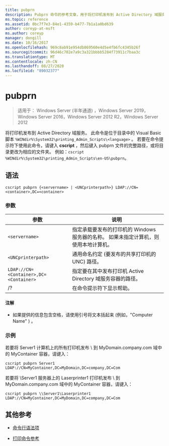 ```yaml
---
title: pubprn
description: Pubprn 命令的参考文章，用于将打印机发布到 Active Directory 域服务。
ms.topic: reference
ms.assetid: 0bc7f7e3-84e1-4359-b477-7b1a1a0bd639
author: coreyp-at-msft
ms.author: coreyp
manager: dongill
ms.date: 10/16/2017
ms.openlocfilehash: 969c8ab91e954db869560e4d5e4fb6fc4345b26f
ms.sourcegitcommit: 96d46c702e7a9c3a321bbbb5284f73911c7baa3c
ms.translationtype: MT
ms.contentlocale: zh-CN
ms.lasthandoff: 08/27/2020
ms.locfileid: "89032377"
---
```

# <a name="pubprn"></a>pubprn

> 适用于： Windows Server (半年通道) ，Windows Server 2019，Windows Server 2016，Windows Server 2012 R2，Windows Server 2012

将打印机发布到 Active Directory 域服务。 此命令是位于目录中的 Visual Basic 脚本 `%WINdir%\System32\printing_Admin_Scripts\<language>` 。 若要在命令提示符下使用此命令，请键入 **cscript** ，然后键入 pubprn 文件的完整路径，或将目录更改为相应的文件夹。 例如：`cscript %WINdir%\System32\printing_Admin_Scripts\en-US\pubprn`。

## <a name="syntax"></a>语法

```
cscript pubprn {<servername> | <UNCprinterpath>} LDAP://CN=<container>,DC=<container>
```

### <a name="parameters"></a>参数

| 参数 | 说明 |
|--|--|
| `<servername>` | 指定承载要发布的打印机的 Windows 服务器的名称。 如果未指定计算机，则使用本地计算机。 |
| `<UNCprinterpath>` | 通用命名约定 (要发布的共享打印机的 UNC) 路径。 |
| `LDAP://CN=<Container>,DC=<Container>` | 指定要在其中发布打印机 Active Directory 域服务容器的路径。 |
| /? | 在命令提示符下显示帮助。 |

#### <a name="remarks"></a>注解

- 如果提供的信息包含空格，请使用引号将文本括起来 (例如，"Computer Name" ) 。

### <a name="examples"></a>示例

若要将 Server1 计算机上的所有打印机发布 \\ 到 MyDomain.company.com 域中的 MyContainer 容器，请键入：

```
cscript pubprn Server1 LDAP://CN=MyContainer,DC=MyDomain,DC=company,DC=Com
```

若要将 \Server1 服务器上的 Laserprinter1 打印机发布 \\ 到 MyDomain.company.com 域中的 MyContainer 容器，请键入：

```
cscript pubprn \\Server1\Laserprinter1 LDAP://CN=MyContainer,DC=MyDomain,DC=company,DC=Com
```

## <a name="additional-references"></a>其他参考

- [命令行语法项](command-line-syntax-key.md)

- [打印命令参考](print-command-reference.md)
